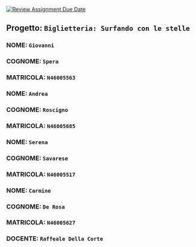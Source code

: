 [![Review Assignment Due Date](https://classroom.github.com/assets/deadline-readme-button-24ddc0f5d75046c5622901739e7c5dd533143b0c8e959d652212380cedb1ea36.svg)](https://classroom.github.com/a/X6gYvgPn)
## Progetto: ``Biglietteria: Surfando con le stelle``

### NOME: ``Giovanni``
### COGNOME: ``Spera``
### MATRICOLA: ``N46005563``


### NOME: ``Andrea``
### COGNOME: ``Roscigno``
### MATRICOLA: ``N46005685``

### NOME: ``Serena``
### COGNOME: ``Savarese``
### MATRICOLA: ``N46005517``

### NOME: ``Carmine``
### COGNOME: ``De Rosa``
### MATRICOLA: ``N46005627``


### DOCENTE: ``Raffeale Della Corte``